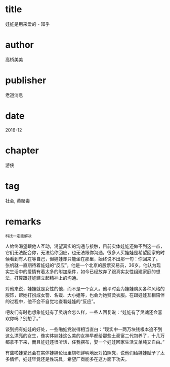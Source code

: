 # title
娃娃是用来爱的 - 知乎

# author
高桥美美

# publisher
老道消息

# date
2016-12

# chapter
游侠

# tag
社会, 黄赌毒

# remarks
`科技一定能解决`

人始终渴望跟他人互动，渴望真实的沟通与接触，目前实体娃娃还做不到这一点，它们无法配合你，无法给你回应，也无法跟你沟通，很多人买娃娃是希望回家的时候看到有人在等自己，但娃娃却只能坐在那里，始终说不出那一句：你回来了。
张帆就一直期待着娃娃的“反应”。他是一个北京的股票交易员，36岁。他认为现实生活中的爱情有着太多的附加条件，如今已经放弃了跟真实女性组建家庭的想法，打算跟娃娃建立起精神上的沟通。

对他来说，娃娃就是女性的他，而不是一个女人。他平时会为娃娃购买各种风格的服饰，帮她打扮成女警、名媛、大小姐等，也会为她熨烫衣服。在跟娃娃互相陪伴的过程中，他不会不自觉地查看娃娃的“反应”。

吧友们有时也想象娃娃有了灵魂会怎么样，一些人回复说：“娃娃有了灵魂还会喜欢你吗？别想了。”

谈到拥有娃娃的好处，一些啪娃党说得相当直白：“现实中一两万块钱根本追不到这么漂亮的女生，像实体娃娃这么美的女神早都给那些土豪富二代包养了，十几万都拿不下来，而且娃娃还很听话，任我摆布，娶一个娃娃回家生活又单纯又自由。”

有些啪娃党还会在实体娃娃论坛里旗帜鲜明地反对拍照党，说他们给娃娃赋予了太多情怀，娃娃毕竟还是性玩具，希望厂商能多在这方面下功夫。